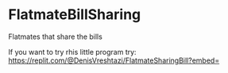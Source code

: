 # FlatmateBillSharing
Flatmates that share the bills 

If you want to try rhis little program try:
https://replit.com/@DenisVreshtazi/FlatmateSharingBill?embed=

